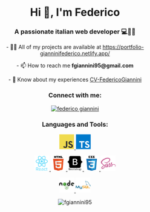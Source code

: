 <h1 align="center">Hi 👋, I'm Federico</h1>
<h3 align="center">A passionate italian web developer 💻🤌🏼</h3>

<p align="center">- 👨‍💻 All of my projects are available at <a href="https://portfolio-gianninifederico.netlify.app/">https://portfolio-gianninifederico.netlify.app/</a></p>
<p align="center">- 📫 How to reach me <strong>fgiannini95@gmail.com</strong></p>
<p align="center">- 📄 Know about my experiences <a href="https://www.figma.com/file/mCgu9irKp3v7HsFUP52LsT/CV-FedericoGiannini?type=design&mode=design&t=GUfx4EttEuYs3NVi-0">CV-FedericoGiannini</a></p>

<h3 align="center">Connect with me:</h3>
<p align="center">
  <a href="https://www.linkedin.com/in/federico-giannini95/" target="blank"><img src="https://raw.githubusercontent.com/rahuldkjain/github-profile-readme-generator/master/src/images/icons/Social/linked-in-alt.svg" alt="federico giannini" height="30" width="40" /></a>
</p>

<h3 align="center">Languages and Tools:</h3>

<p align="center"> 
  <a href="https://developer.mozilla.org/en-US/docs/Web/JavaScript" target="_blank" rel="noreferrer"> <img src="https://raw.githubusercontent.com/devicons/devicon/master/icons/javascript/javascript-original.svg" alt="javascript" width="40" height="40"/> </a> 
  <a href="https://www.typescriptlang.org/" target="_blank" rel="noreferrer"> <img src="https://raw.githubusercontent.com/devicons/devicon/master/icons/typescript/typescript-original.svg" alt="typescript" width="40" height="40"/> </a>
</p>

<p align="center">
  <a href="https://reactjs.org/" target="_blank" rel="noreferrer"> <img src="https://raw.githubusercontent.com/devicons/devicon/master/icons/react/react-original-wordmark.svg" alt="react" width="40" height="40"/> </a> 
  <a href="https://www.w3.org/html/" target="_blank" rel="noreferrer"> <img src="https://raw.githubusercontent.com/devicons/devicon/master/icons/html5/html5-original-wordmark.svg" alt="html5" width="40" height="40"/> </a> 
  <a href="https://getbootstrap.com" target="_blank" rel="noreferrer"> <img src="https://raw.githubusercontent.com/devicons/devicon/master/icons/bootstrap/bootstrap-plain-wordmark.svg" alt="bootstrap" width="40" height="40"/> </a> 
  <a href="https://www.w3schools.com/css/" target="_blank" rel="noreferrer"> <img src="https://raw.githubusercontent.com/devicons/devicon/master/icons/css3/css3-original-wordmark.svg" alt="css3" width="40" height="40"/> </a> 
  <a href="https://sass-lang.com" target="_blank" rel="noreferrer"> <img src="https://raw.githubusercontent.com/devicons/devicon/master/icons/sass/sass-original.svg" alt="sass" width="40" height="40"/> </a> 
</p>

<p align="center">
  <a href="https://nodejs.org" target="_blank" rel="noreferrer"> <img src="https://raw.githubusercontent.com/devicons/devicon/master/icons/nodejs/nodejs-original-wordmark.svg" alt="nodejs" width="40" height="40"/> </a> 
  <a href="https://www.mysql.com/" target="_blank" rel="noreferrer"> <img src="https://raw.githubusercontent.com/devicons/devicon/master/icons/mysql/mysql-original-wordmark.svg" alt="mysql" width="40" height="40"/> </a> 
</p>

<p align="center"><img src="https://github-readme-stats.vercel.app/api/top-langs?username=fgiannini95&show_icons=true&locale=en&layout=compact" alt="fgiannini95" /></p>
